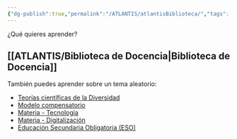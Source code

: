 ```yaml
---
{"dg-publish":true,"permalink":"/ATLANTIS/atlantisBiblioteca/","tags":["gardenEntry"]}
---
```


¿Qué quieres aprender?

## [[ATLANTIS/Biblioteca de Docencia\|Biblioteca de Docencia]]

También puedes aprender sobre un tema aleatorio:
<div><ul class="dataview list-view-ul"><li><span><a data-tooltip-position="top" aria-label="CUADERNO/DOCENCIA/LABOR DOCENTE/Teorías científicas de la Diversidad.md" data-href="CUADERNO/DOCENCIA/LABOR DOCENTE/Teorías científicas de la Diversidad.md" href="CUADERNO/DOCENCIA/LABOR DOCENTE/Teorías científicas de la Diversidad.md" class="internal-link" target="_blank" rel="noopener">Teorías científicas de la Diversidad</a></span></li><li><span><a data-tooltip-position="top" aria-label="CUADERNO/DOCENCIA/LABOR DOCENTE/Modelo compensatorio.md" data-href="CUADERNO/DOCENCIA/LABOR DOCENTE/Modelo compensatorio.md" href="CUADERNO/DOCENCIA/LABOR DOCENTE/Modelo compensatorio.md" class="internal-link" target="_blank" rel="noopener">Modelo compensatorio</a></span></li><li><span><a data-tooltip-position="top" aria-label="CUADERNO/DOCENCIA/NORMATIVA/Materias/Materia - Tecnología.md" data-href="CUADERNO/DOCENCIA/NORMATIVA/Materias/Materia - Tecnología.md" href="CUADERNO/DOCENCIA/NORMATIVA/Materias/Materia - Tecnología.md" class="internal-link" target="_blank" rel="noopener">Materia - Tecnología</a></span></li><li><span><a data-tooltip-position="top" aria-label="CUADERNO/DOCENCIA/NORMATIVA/Materias/Materia - Digitalización.md" data-href="CUADERNO/DOCENCIA/NORMATIVA/Materias/Materia - Digitalización.md" href="CUADERNO/DOCENCIA/NORMATIVA/Materias/Materia - Digitalización.md" class="internal-link" target="_blank" rel="noopener">Materia - Digitalización</a></span></li><li><span><a data-tooltip-position="top" aria-label="CUADERNO/DOCENCIA/NORMATIVA/Educación Secundaria Obligatoria (ESO).md" data-href="CUADERNO/DOCENCIA/NORMATIVA/Educación Secundaria Obligatoria (ESO).md" href="CUADERNO/DOCENCIA/NORMATIVA/Educación Secundaria Obligatoria (ESO).md" class="internal-link" target="_blank" rel="noopener">Educación Secundaria Obligatoria (ESO)</a></span></li></ul></div>

